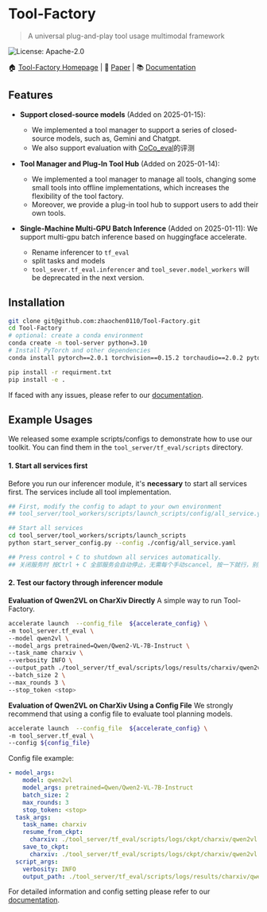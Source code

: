 # Tool-Factory

> A universal plug-and-play tool usage multimodal framework

![License: Apache-2.0](https://img.shields.io/badge/license-Apache%202.0-green)


🏠 [Tool-Factory Homepage](#) | 📑 [Paper](#) | 📚 [Documentation](docs/README.md)


## Features
- **Support closed-source models** (Added on 2025-01-15): 
  - We implemented a tool manager to support a series of closed-source models, such as, Gemini and Chatgpt.
  - We also support evaluation with [CoCo_eval](https://cocodataset.org/#home)的评测
    
- **Tool Manager and Plug-In Tool Hub** (Added on 2025-01-14): 
  - We implemented a tool manager to manage all tools, changing some small tools into offline implementations, which increases the flexibility of the tool factory. 
  - Moreover, we provide a plug-in tool hub to support users to add their own tools.

- **Single-Machine Multi-GPU Batch Inference** (Added on 2025-01-11): We support multi-gpu batch inference based on huggingface accelerate.
  - Rename inferencer to `tf_eval`
  - split tasks and models 
  - `tool_sever.tf_eval.inferencer` and `tool_sever.model_workers` will be deprecated in the next version.



## Installation


```bash
git clone git@github.com:zhaochen0110/Tool-Factory.git
cd Tool-Factory
# optional: create a conda environment
conda create -n tool-server python=3.10
# Install PyTorch and other dependencies
conda install pytorch==2.0.1 torchvision==0.15.2 torchaudio==2.0.2 pytorch-cuda=11.8 -c pytorch -c nvidia

pip install -r requirment.txt
pip install -e .

```
If faced with any issues, please refer to our [documentation](docs/README.md).

## Example Usages

We released some example scripts/configs to demonstrate how to use our toolkit. You can find them in the `tool_server/tf_eval/scripts` directory.

#### 1. Start all services first

Before you run our inferencer module, it's **necessary** to start all services first. The services include all tool implementation.
```bash
## First, modify the config to adapt to your own environment
## tool_server/tool_workers/scripts/launch_scripts/config/all_service.yaml

## Start all services
cd tool_server/tool_workers/scripts/launch_scripts
python start_server_config.py --config ./config/all_service.yaml

## Press control + C to shutdown all services automatically.
## 关闭服务时 按Ctrl + C 全部服务会自动停止，无需每个手动scancel, 按一下就行，别按多了
```

#### 2. Test our factory through inferencer module


**Evaluation of Qwen2VL on CharXiv Directly**
A simple way to run Tool-Factory.

```bash
accelerate launch  --config_file  ${accelerate_config} \
-m tool_server.tf_eval \
--model qwen2vl \
--model_args pretrained=Qwen/Qwen2-VL-7B-Instruct \
--task_name charxiv \
--verbosity INFO \
--output_path ./tool_server/tf_eval/scripts/logs/results/charxiv/qwen2vl.jsonl \
--batch_size 2 \
--max_rounds 3 \
--stop_token <stop> 
```

**Evaluation of Qwen2VL on CharXiv Using a Config File**
We strongly recommend that using a config file to evaluate tool planning models.


```bash
accelerate launch  --config_file  ${accelerate_config} \
-m tool_server.tf_eval \
--config ${config_file}
```

Config file example:

```yaml
- model_args:
    model: qwen2vl
    model_args: pretrained=Qwen/Qwen2-VL-7B-Instruct
    batch_size: 2
    max_rounds: 3
    stop_token: <stop>
  task_args:
    task_name: charxiv
    resume_from_ckpt:
      charxiv: ./tool_server/tf_eval/scripts/logs/ckpt/charxiv/qwen2vl.jsonl
    save_to_ckpt:
      charxiv: ./tool_server/tf_eval/scripts/logs/ckpt/charxiv/qwen2vl.jsonl
  script_args:
    verbosity: INFO
    output_path: ./tool_server/tf_eval/scripts/logs/results/charxiv/qwen2vl.jsonl
```

For detailed information and config setting please refer to our [documentation](docs/README.md).
